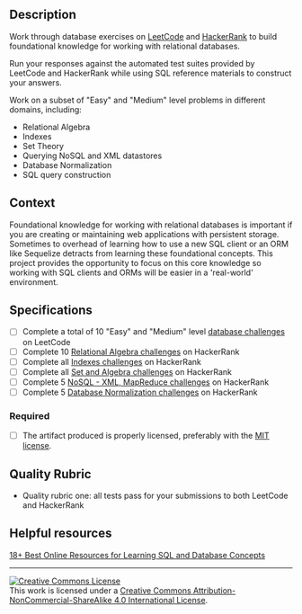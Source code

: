 ## Description

Work through database exercises on [LeetCode](https://leetcode.com/problemset/database/) and [HackerRank](https://www.hackerrank.com/domains/databases/relational-algebra) to build foundational knowledge for working with relational databases.

Run your responses against the automated test suites provided by LeetCode and HackerRank while using SQL reference materials to construct your answers.

Work on a subset of "Easy" and "Medium" level problems in different domains, including:

* Relational Algebra
* Indexes
* Set Theory
* Querying NoSQL and XML datastores
* Database Normalization
* SQL query construction  

## Context

Foundational knowledge for working with relational databases is important if you are creating or maintaining web applications with persistent storage. Sometimes to overhead of learning how to use a new SQL client or an ORM like Sequelize detracts from learning these foundational concepts. This project provides the opportunity to focus on this core knowledge so working with SQL clients and ORMs will be easier in a 'real-world' environment.

## Specifications

- [ ] Complete a total of 10 "Easy" and "Medium" level [database challenges](https://leetcode.com/problemset/database/) on LeetCode
- [ ] Complete 10 [Relational Algebra challenges](https://www.hackerrank.com/domains/databases/relational-algebra/difficulty/all/page/1) on HackerRank
- [ ] Complete all [Indexes challenges](https://www.hackerrank.com/domains/databases/indexes/difficulty/all/page/1) on HackerRank
- [ ] Complete all [Set and Algebra challenges](https://www.hackerrank.com/domains/databases/set-and-algebra/difficulty/all/page/1) on HackerRank
- [ ] Complete 5 [NoSQL - XML, MapReduce challenges](https://www.hackerrank.com/domains/databases/xpath-queries/difficulty/all/page/1) on HackerRank
- [ ] Complete 5 [Database Normalization challenges](https://www.hackerrank.com/domains/databases/database-normalization/difficulty/all/page/1) on HackerRank

### Required

- [ ] The artifact produced is properly licensed, preferably with the [MIT license][mit-license].

## Quality Rubric

- Quality rubric one: all tests pass for your submissions to both LeetCode and HackerRank

## Helpful resources

[18+ Best Online Resources for Learning SQL and Database Concepts](http://www.vertabelo.com/blog/notes-from-the-lab/18-best-online-resources-for-learning-sql-and-database)

---

<!-- LICENSE -->

<a rel="license" href="http://creativecommons.org/licenses/by-nc-sa/4.0/"><img alt="Creative Commons License" style="border-width:0" src="https://i.creativecommons.org/l/by-nc-sa/4.0/80x15.png" /></a>
<br />This work is licensed under a <a rel="license" href="http://creativecommons.org/licenses/by-nc-sa/4.0/">Creative Commons Attribution-NonCommercial-ShareAlike 4.0 International License</a>.

[mit-license]: https://opensource.org/licenses/MIT
